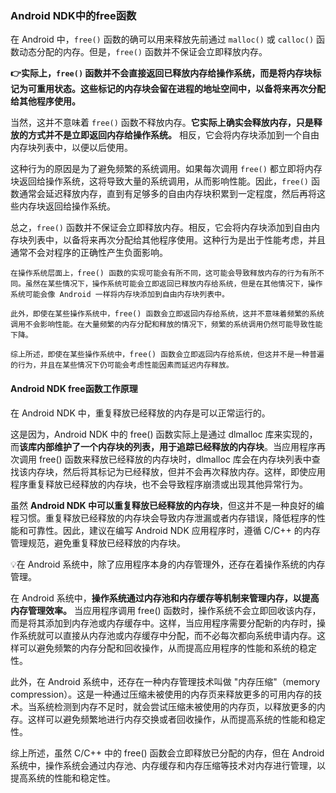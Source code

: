 ### Android NDK中的free函数

在 Android 中，`free()` 函数的确可以用来释放先前通过 `malloc()` 或 `calloc()` 函数动态分配的内存。但是，`free()` 函数并不保证会立即释放内存。

**👉实际上，`free()` 函数并不会直接返回已释放内存给操作系统，而是将内存块标记为可重用状态。这些标记的内存块会留在进程的地址空间中，以备将来再次分配给其他程序使用。**

当然，这并不意味着 `free()` 函数不释放内存。**它实际上确实会释放内存，只是释放的方式并不是立即返回内存给操作系统。** 相反，它会将内存块添加到一个自由内存块列表中，以便以后使用。

这种行为的原因是为了避免频繁的系统调用。如果每次调用 `free()` 都立即将内存块返回给操作系统，这将导致大量的系统调用，从而影响性能。因此，`free()` 函数通常会延迟释放内存，直到有足够多的自由内存块积累到一定程度，然后再将这些内存块返回给操作系统。

总之，`free()` 函数并不保证会立即释放内存。相反，它会将内存块添加到自由内存块列表中，以备将来再次分配给其他程序使用。这种行为是出于性能考虑，并且通常不会对程序的正确性产生负面影响。

```
在操作系统层面上，free() 函数的实现可能会有所不同，这可能会导致释放内存的行为有所不同。虽然在某些情况下，操作系统可能会立即返回已释放内存给系统，但是在其他情况下，操作系统可能会像 Android 一样将内存块添加到自由内存块列表中。

此外，即使在某些操作系统中，free() 函数会立即返回内存给系统，这并不意味着频繁的系统调用不会影响性能。在大量频繁的内存分配和释放的情况下，频繁的系统调用仍然可能导致性能下降。

综上所述，即使在某些操作系统中，free() 函数会立即返回内存给系统，但这并不是一种普遍的行为，并且在某些情况下仍可能会考虑性能因素而延迟内存释放。
```

#### Android NDK free函数工作原理
在 Android NDK 中，重复释放已经释放的内存是可以正常运行的。

这是因为，Android NDK 中的 free() 函数实际上是通过 dlmalloc 库来实现的，而**该库内部维护了一个内存块的列表，用于追踪已经释放的内存块**。当应用程序再次调用 free() 函数来释放已经释放的内存块时，dlmalloc 库会在内存块列表中查找该内存块，然后将其标记为已经释放，但并不会再次释放内存。这样，即使应用程序重复释放已经释放的内存块，也不会导致程序崩溃或出现其他异常行为。

虽然 **Android NDK 中可以重复释放已经释放的内存块**，但这并不是一种良好的编程习惯。重复释放已经释放的内存块会导致内存泄漏或者内存错误，降低程序的性能和可靠性。因此，建议在编写 Android NDK 应用程序时，遵循 C/C++ 的内存管理规范，避免重复释放已经释放的内存块。

💡在 Android 系统中，除了应用程序本身的内存管理外，还存在着操作系统的内存管理。

在 Android 系统中，**操作系统通过内存池和内存缓存等机制来管理内存，以提高内存管理效率。** 当应用程序调用 free() 函数时，操作系统不会立即回收该内存，而是将其添加到内存池或内存缓存中。这样，当应用程序需要分配新的内存时，操作系统就可以直接从内存池或内存缓存中分配，而不必每次都向系统申请内存。这样可以避免频繁的内存分配和回收操作，从而提高应用程序的性能和系统的稳定性。

此外，在 Android 系统中，还存在一种内存管理技术叫做 "内存压缩"（memory compression）。这是一种通过压缩未被使用的内存页来释放更多的可用内存的技术。当系统检测到内存不足时，就会尝试压缩未被使用的内存页，以释放更多的内存。这样可以避免频繁地进行内存交换或者回收操作，从而提高系统的性能和稳定性。

综上所述，虽然 C/C++ 中的 free() 函数会立即释放已分配的内存，但在 Android 系统中，操作系统会通过内存池、内存缓存和内存压缩等技术对内存进行管理，以提高系统的性能和稳定性。



